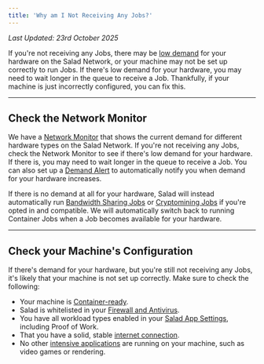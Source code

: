 ```yaml
---
title: 'Why am I Not Receiving Any Jobs?'
---
```


_Last Updated: 23rd October 2025_

If you're not receiving any Jobs, there may be [low demand](/docs/faq/community/613-network-monitor) for your hardware
on the Salad Network, or your machine may not be set up correctly to run Jobs. If there's low demand for your hardware,
you may need to wait longer in the queue to receive a Job. Thankfully, if your machine is just incorrectly configured,
you can fix this.

---

## **Check the Network Monitor**

We have a [Network Monitor](/docs/faq/community/613-network-monitor) that shows the current demand for different
hardware types on the Salad Network. If you're not receiving any Jobs, check the Network Monitor to see if there's low
demand for your hardware. If there is, you may need to wait longer in the queue to receive a Job. You can also set up a
[Demand Alert](/docs/guides/using-salad/how-to-set-up-a-demand-alert) to automatically notify you when demand for your
hardware increases.

If there is no demand at all for your hardware, Salad will instead automatically run
[Bandwidth Sharing Jobs](/docs/guides/getting-jobs/getting-bandwidth-sharing-jobs) or
[Cryptomining Jobs](/docs/guides/getting-jobs/getting-cryptomining-jobs) if you're opted in and compatible. We will
automatically switch back to running Container Jobs when a Job becomes available for your hardware.

---

## **Check your Machine's Configuration**

If there's demand for your hardware, but you're still not receiving any Jobs, it's likely that your machine is not set
up correctly. Make sure to check the following:

- Your machine is [Container-ready](/docs/troubleshooting/container-jobs/346-container-workloads-troubleshooting).
- Salad is whitelisted in your [Firewall and Antivirus](/docs/troubleshooting/antivirus).
- You have all workload types enabled in your [Salad App Settings](/docs/guides/using-salad/353-salad-app-settings),
  including Proof of Work.
- That you have a solid, stable [internet connection](/docs/guides/your-pc/619-improve-internet-speed-container-jobs).
- No other [intensive applications](/docs/faq/salad-app/380-temporary-workload-block) are running on your machine, such
  as video games or rendering.
